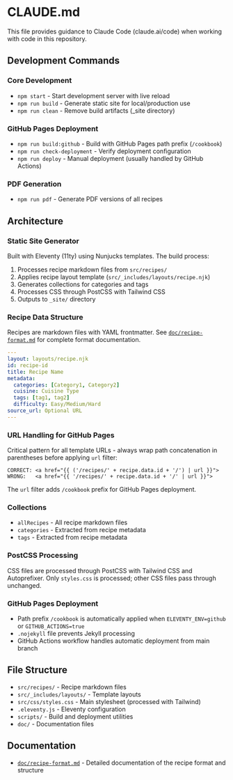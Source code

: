 # CLAUDE.md

This file provides guidance to Claude Code (claude.ai/code) when working with code in this repository.

## Development Commands

### Core Development
- `npm start` - Start development server with live reload
- `npm run build` - Generate static site for local/production use
- `npm run clean` - Remove build artifacts (_site directory)

### GitHub Pages Deployment
- `npm run build:github` - Build with GitHub Pages path prefix (`/cookbook`)  
- `npm run check-deployment` - Verify deployment configuration
- `npm run deploy` - Manual deployment (usually handled by GitHub Actions)

### PDF Generation
- `npm run pdf` - Generate PDF versions of all recipes

## Architecture

### Static Site Generator
Built with Eleventy (11ty) using Nunjucks templates. The build process:
1. Processes recipe markdown files from `src/recipes/`
2. Applies recipe layout template (`src/_includes/layouts/recipe.njk`)
3. Generates collections for categories and tags
4. Processes CSS through PostCSS with Tailwind CSS
5. Outputs to `_site/` directory

### Recipe Data Structure
Recipes are markdown files with YAML frontmatter. See [`doc/recipe-format.md`](doc/recipe-format.md) for complete format documentation.

```yaml
---
layout: layouts/recipe.njk
id: recipe-id
title: Recipe Name
metadata:
  categories: [Category1, Category2]
  cuisine: Cuisine Type
  tags: [tag1, tag2]
  difficulty: Easy/Medium/Hard
source_url: Optional URL
---
```

### URL Handling for GitHub Pages
Critical pattern for all template URLs - always wrap path concatenation in parentheses before applying `url` filter:
```njk
CORRECT: <a href="{{ ('/recipes/' + recipe.data.id + '/') | url }}">
WRONG:   <a href="{{ '/recipes/' + recipe.data.id + '/' | url }}">
```
The `url` filter adds `/cookbook` prefix for GitHub Pages deployment.

### Collections
- `allRecipes` - All recipe markdown files
- `categories` - Extracted from recipe metadata  
- `tags` - Extracted from recipe metadata

### PostCSS Processing
CSS files are processed through PostCSS with Tailwind CSS and Autoprefixer. Only `styles.css` is processed; other CSS files pass through unchanged.

### GitHub Pages Deployment
- Path prefix `/cookbook` is automatically applied when `ELEVENTY_ENV=github` or `GITHUB_ACTIONS=true`
- `.nojekyll` file prevents Jekyll processing
- GitHub Actions workflow handles automatic deployment from main branch

## File Structure
- `src/recipes/` - Recipe markdown files
- `src/_includes/layouts/` - Template layouts
- `src/css/styles.css` - Main stylesheet (processed with Tailwind)
- `.eleventy.js` - Eleventy configuration
- `scripts/` - Build and deployment utilities
- `doc/` - Documentation files

## Documentation

- [`doc/recipe-format.md`](doc/recipe-format.md) - Detailed documentation of the recipe format and structure